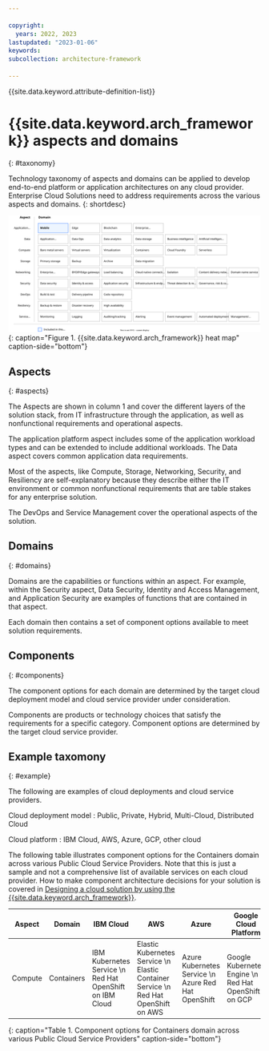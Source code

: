 ```yaml
---

copyright:
  years: 2022, 2023
lastupdated: "2023-01-06"
keywords:
subcollection: architecture-framework

---
```


{{site.data.keyword.attribute-definition-list}}


# {{site.data.keyword.arch_framework}} aspects and domains
{: #taxonomy}

Technology taxonomy of aspects and domains can be applied to develop end-to-end platform or application architectures on any cloud provider. Enterprise Cloud Solutions need to address requirements across the various aspects and domains.
{: shortdesc}

![{{site.data.keyword.arch_framework}} heat map](images/heatmap.svg){: caption="Figure 1. {{site.data.keyword.arch_framework}} heat map" caption-side="bottom"}

## Aspects
{: #aspects}

The Aspects are shown in column 1 and cover the different layers of the solution stack, from IT infrastructure through the application, as well as nonfunctional requirements and operational aspects.

The application platform aspect includes some of the application workload types and can be extended to include additional workloads. The Data aspect covers common application data requirements.

Most of the aspects, like Compute, Storage, Networking, Security, and Resiliency are self-explanatory because they describe either the IT environment or common nonfunctional requirements that are table stakes for any enterprise solution.

The DevOps and Service Management cover the operational aspects of the solution.


## Domains
{: #domains}

Domains are the capabilities or functions within an aspect. For example, within the Security aspect, Data Security, Identity and Access Management, and Application Security are examples of functions that are contained in that aspect.

Each domain then contains a set of component options available to meet solution requirements.

## Components
{: #components}

The component options for each domain are determined by the target cloud deployment model and cloud service provider under consideration.

Components are products or technology choices that satisfy the requirements for a specific category. Component options are determined by the target cloud service provider.

## Example taxomony
{: #example}

The following are examples of cloud deployments and cloud service providers.

Cloud deployment model
    : Public, Private, Hybrid, Multi-Cloud, Distributed Cloud

Cloud platform
    : IBM Cloud, AWS, Azure, GCP, other cloud

The following table illustrates component options for the Containers domain across various Public Cloud Service Providers. Note that this is just a sample and not a comprehensive list of available services on each cloud provider. How to make component architecture decisions for your solution is covered in [Designing a cloud solution by using the {{site.data.keyword.arch_framework}}](/docs/architecture-framework?topic=architecture-framework-create-solution).

| Aspect             | Domain             | IBM Cloud       | AWS         | Azure       | Google Cloud Platform |
|--------------------|--------------------|-----------------|-------------|-------------|-------------|
| Compute            | Containers         |IBM Kubernetes Service  \n Red Hat OpenShift on IBM Cloud| Elastic Kubernetes Service  \n Elastic Container Service  \n Red Hat OpenShift on AWS| Azure Kubernetes Service  \n Azure Red Hat OpenShift | Google Kubernetes Engine  \n Red Hat OpenShift on GCP|
{: caption="Table 1. Component options for Containers domain across various Public Cloud Service Providers" caption-side="bottom"}

